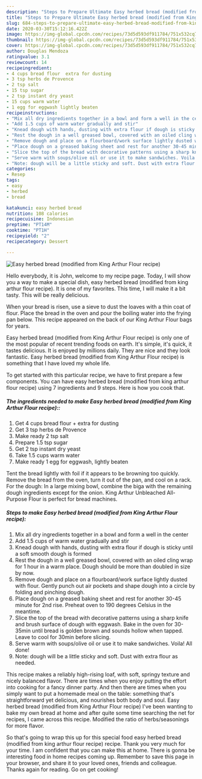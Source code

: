 ```yaml
---
description: "Steps to Prepare Ultimate Easy herbed bread (modified from King Arthur Flour recipe)"
title: "Steps to Prepare Ultimate Easy herbed bread (modified from King Arthur Flour recipe)"
slug: 684-steps-to-prepare-ultimate-easy-herbed-bread-modified-from-king-arthur-flour-recipe
date: 2020-03-30T15:12:16.422Z
image: https://img-global.cpcdn.com/recipes/73d5d593df911784/751x532cq70/easy-herbed-bread-modified-from-king-arthur-flour-recipe-recipe-main-photo.jpg
thumbnail: https://img-global.cpcdn.com/recipes/73d5d593df911784/751x532cq70/easy-herbed-bread-modified-from-king-arthur-flour-recipe-recipe-main-photo.jpg
cover: https://img-global.cpcdn.com/recipes/73d5d593df911784/751x532cq70/easy-herbed-bread-modified-from-king-arthur-flour-recipe-recipe-main-photo.jpg
author: Douglas Mendoza
ratingvalue: 3.1
reviewcount: 14
recipeingredient:
- 4 cups bread flour  extra for dusting
- 3 tsp herbs de Provence
- 2 tsp salt
- 15 tsp sugar
- 2 tsp instant dry yeast
- 15 cups warm water
- 1 egg for eggwash lightly beaten
recipeinstructions:
- "Mix all dry ingredients together in a bowl and form a well in the center"
- "Add 1.5 cups of warm water gradually and stir"
- "Knead dough with hands, dusting with extra flour if dough is sticky until a soft smooth dough is formed"
- "Rest the dough in a well greased bowl, covered with an oiled cling wrap for 1 hour in a warm place. Dough should be more than doubled in size by now."
- "Remove dough and place on a flourboard/work surface lightly dusted with flour. Gently punch out air pockets and shape dough into a circle by folding and pinching dough."
- "Place dough on a greased baking sheet and rest for another 30-45 minute for 2nd rise. Preheat oven to 190 degrees Celsius in the meantime."
- "Slice the top of the bread with decorative patterns using a sharp knife and brush surface of dough with eggwash. Bake in the oven for 30-35min until bread is golden brown and sounds hollow when tapped. Leave to cool for 30min before slicing."
- "Serve warm with soups/olive oil or use it to make sandwiches. Voila! All done!"
- "Note: dough will be a little sticky and soft. Dust with extra flour as needed."
categories:
- Resep
tags:
- easy
- herbed
- bread

katakunci: easy herbed bread
nutrition: 108 calories
recipecuisine: Indonesian
preptime: "PT14M"
cooktime: "PT1H"
recipeyield: "2"
recipecategory: Dessert

---
```



![Easy herbed bread (modified from King Arthur Flour recipe)](https://img-global.cpcdn.com/recipes/73d5d593df911784/751x532cq70/easy-herbed-bread-modified-from-king-arthur-flour-recipe-recipe-main-photo.jpg)

Hello everybody, it is John, welcome to my recipe page. Today, I will show you a way to make a special dish, easy herbed bread (modified from king arthur flour recipe). It is one of my favorites. This time, I will make it a bit tasty. This will be really delicious.

When your bread is risen, use a sieve to dust the loaves with a thin coat of flour. Place the bread in the oven and pour the boiling water into the frying pan below. This recipe appeared on the back of our King Arthur Flour bags for years.

Easy herbed bread (modified from King Arthur Flour recipe) is only one of the most popular of recent trending foods on earth. It's simple, it's quick, it tastes delicious. It is enjoyed by millions daily. They are nice and they look fantastic. Easy herbed bread (modified from King Arthur Flour recipe) is something that I have loved my whole life.


To get started with this particular recipe, we have to first prepare a few components. You can have easy herbed bread (modified from king arthur flour recipe) using 7 ingredients and 9 steps. Here is how you cook that.

##### The ingredients needed to make Easy herbed bread (modified from King Arthur Flour recipe)::

1. Get 4 cups bread flour + extra for dusting
1. Get 3 tsp herbs de Provence
1. Make ready 2 tsp salt
1. Prepare 1.5 tsp sugar
1. Get 2 tsp instant dry yeast
1. Take 1.5 cups warm water
1. Make ready 1 egg for eggwash, lightly beaten


Tent the bread lightly with foil if it appears to be browning too quickly. Remove the bread from the oven, turn it out of the pan, and cool on a rack. For the dough: In a large mixing bowl, combine the biga with the remaining dough ingredients except for the onion. King Arthur Unbleached All-Purpose Flour is perfect for bread machines. 

##### Steps to make Easy herbed bread (modified from King Arthur Flour recipe):

1. Mix all dry ingredients together in a bowl and form a well in the center
1. Add 1.5 cups of warm water gradually and stir
1. Knead dough with hands, dusting with extra flour if dough is sticky until a soft smooth dough is formed
1. Rest the dough in a well greased bowl, covered with an oiled cling wrap for 1 hour in a warm place. Dough should be more than doubled in size by now.
1. Remove dough and place on a flourboard/work surface lightly dusted with flour. Gently punch out air pockets and shape dough into a circle by folding and pinching dough.
1. Place dough on a greased baking sheet and rest for another 30-45 minute for 2nd rise. Preheat oven to 190 degrees Celsius in the meantime.
1. Slice the top of the bread with decorative patterns using a sharp knife and brush surface of dough with eggwash. Bake in the oven for 30-35min until bread is golden brown and sounds hollow when tapped. Leave to cool for 30min before slicing.
1. Serve warm with soups/olive oil or use it to make sandwiches. Voila! All done!
1. Note: dough will be a little sticky and soft. Dust with extra flour as needed.


This recipe makes a reliably high-rising loaf, with soft, springy texture and nicely balanced flavor. There are times when you enjoy putting the effort into cooking for a fancy dinner party. And then there are times when you simply want to put a homemade meal on the table: something that&#39;s straightforward yet delicious, and nourishes both body and soul. Easy herbed bread (modified from King Arthur Flour recipe) I&#39;ve been wanting to bake my own bread at home and after quite some time searching the net for recipes, I came across this recipe. Modified the ratio of herbs/seasonings for more flavor. 

So that's going to wrap this up for this special food easy herbed bread (modified from king arthur flour recipe) recipe. Thank you very much for your time. I am confident that you can make this at home. There is gonna be interesting food in home recipes coming up. Remember to save this page in your browser, and share it to your loved ones, friends and colleague. Thanks again for reading. Go on get cooking!
